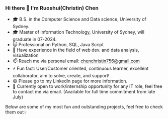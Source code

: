 ### Hi there 👋 I'm Ruoshui(Christin) Chen

<!--
**ChristinChen233/ChristinChen233** is a ✨ _special_ ✨ repository because its `README.md` (this file) appears on your GitHub profile.
-->
- 🎓 B.S. in the Computer Science and Data science, University of Sydney.
- 🎓 Master of Information Technology, University of Sydney, will graduate in 07-2024.
- 🐱 Professional on Python, SQL, Java Script
- 🐼 Have experience in the field of web dev. and data analysis, visualization
- 📫 Reach me via personal email: chenchristin756@gmail.com
- ⚡ Fun fact: User/Customer oriented, continuous learner, excellent collaborator, aim to solve, create, and support!
- 😄 Please go to my LinkedIn page for more information.
- 💬 Currently open to work/internship opportunity for any IT role, feel free to contact me via email. (Available for full time commitment from late July)

Below are some of my most fun and outstanding projects, feel free to check them out💡
